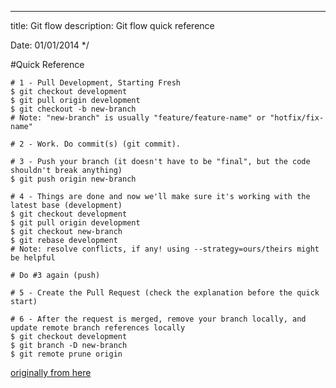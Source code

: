 ---
title: Git flow
description: Git flow quick reference

Date: 01/01/2014
*/

#Quick Reference

    # 1 - Pull Development, Starting Fresh
    $ git checkout development
    $ git pull origin development
    $ git checkout -b new-branch
    # Note: "new-branch" is usually "feature/feature-name" or "hotfix/fix-name"
    
    # 2 - Work. Do commit(s) (git commit).
    
    # 3 - Push your branch (it doesn't have to be "final", but the code shouldn't break anything)
    $ git push origin new-branch

    # 4 - Things are done and now we'll make sure it's working with the latest base (development)
    $ git checkout development
    $ git pull origin development
    $ git checkout new-branch
    $ git rebase development
    # Note: resolve conflicts, if any! using --strategy=ours/theirs might be helpful
    
    # Do #3 again (push)
    
    # 5 - Create the Pull Request (check the explanation before the quick start)
    
    # 6 - After the request is merged, remove your branch locally, and update remote branch references locally
    $ git checkout development
    $ git branch -D new-branch
    $ git remote prune origin

[originally from here](https://github.com/clevertech/wiki/wiki/Using-Git-and-GitHub-Properly)
